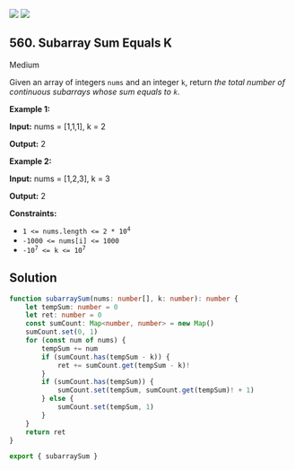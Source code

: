[![](https://img.shields.io/github/stars/javadev/LeetCode-in-All?label=Stars&style=flat-square)](https://github.com/javadev/LeetCode-in-All)
[![](https://img.shields.io/github/forks/javadev/LeetCode-in-All?label=Fork%20me%20on%20GitHub%20&style=flat-square)](https://github.com/javadev/LeetCode-in-All/fork)

## 560\. Subarray Sum Equals K

Medium

Given an array of integers `nums` and an integer `k`, return _the total number of continuous subarrays whose sum equals to `k`_.

**Example 1:**

**Input:** nums = [1,1,1], k = 2

**Output:** 2 

**Example 2:**

**Input:** nums = [1,2,3], k = 3

**Output:** 2 

**Constraints:**

*   <code>1 <= nums.length <= 2 * 10<sup>4</sup></code>
*   `-1000 <= nums[i] <= 1000`
*   <code>-10<sup>7</sup> <= k <= 10<sup>7</sup></code>

## Solution

```typescript
function subarraySum(nums: number[], k: number): number {
    let tempSum: number = 0
    let ret: number = 0
    const sumCount: Map<number, number> = new Map()
    sumCount.set(0, 1)
    for (const num of nums) {
        tempSum += num
        if (sumCount.has(tempSum - k)) {
            ret += sumCount.get(tempSum - k)!
        }
        if (sumCount.has(tempSum)) {
            sumCount.set(tempSum, sumCount.get(tempSum)! + 1)
        } else {
            sumCount.set(tempSum, 1)
        }
    }
    return ret
}

export { subarraySum }
```